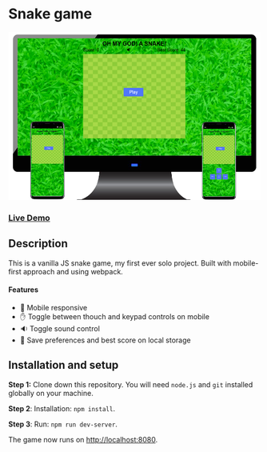 # Snake game

![showcase image](/public/img/snake-showcase.png)


### [Live Demo](https://kadtamir-snake.netlify.app/)


## Description

This is a vanilla JS snake game, my first ever solo project. Built with mobile-first approach and using webpack.

#### Features

- :iphone: Mobile responsive
- :hand: Toggle between thouch and keypad controls on mobile
- :sound: Toggle sound control
- :floppy_disk: Save preferences and best score on local storage


## Installation and setup

**Step 1:** Clone down this repository. You will need `node.js` and `git` installed globally on your machine.

**Step 2**: Installation: `npm install`.

**Step 3**: Run: `npm run dev-server`.

The game now runs on [http://localhost:8080](http://localhost:8080).
